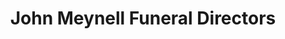 ---
title: "John Meynell Funeral Directors"
url: /darlington/john-meynell-funeral-directors/
shop: Bestattungen
---